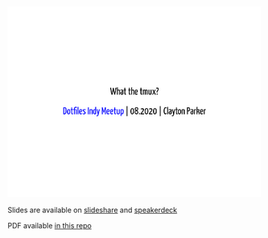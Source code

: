 ![intro slide](first_slide.png)

Slides are available on [slideshare][slides-slideshare] and [speakerdeck][slides-speakerdeck]

PDF available [in this repo][slides-pdf]

[slides-slideshare]: #
[slides-speakerdeck]: #
[slides-pdf]: #
